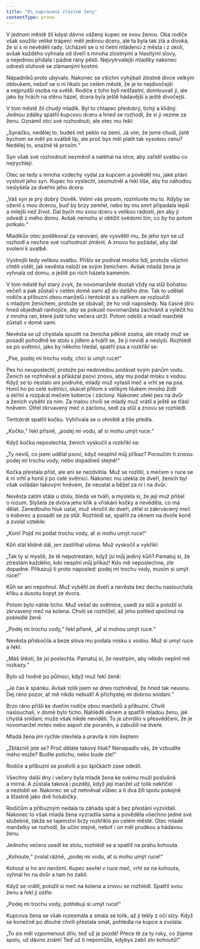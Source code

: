 ```yaml
---
title: "O\_napravení zlostné ženy"
contentType: prose
---
```


<section>

V jednom městě žil kdysi dávno vážený kupec se svou ženou. Oba rodiče však soužilo veliké trápení: měli jedinou dceru, ale ta byla tak zlá a divoká, že si s ní nevěděli rady. Ucházeli se o ni četní mládenci z města i z okolí, avšak každého vyhnala od dveří s mnoha zlostnými a hlasitými slovy, a nejednou přidala i pádné rány pěstí. Nejvytrvalejší mladíky nakonec odnesli sluhové se zlámanými kostmi.

Nápadníků proto ubývalo. Nakonec se všichni vyhýbali zlostné dívce velkým obloukem, neboť se o ní říkalo po celém městě, že je to nejdivočejší a nejprudší osoba na světě. Rodiče z toho byli nešťastní, domlouvali jí, ale jako by hrách na stěnu házel, dcera byla ještě hádavější a ještě divočejší.

V tom městě žil chudý mladík. Byl to chlapec předobrý, tichý a klidný. Jednou zdálky spatřil kupcovu dceru a hned se rozhodl, že si ji vezme za ženu. Oznámil otci své rozhodnutí, ale otec mu řekl:

„Synáčku, nedělej to, budeš mít peklo na zemi. Já vím, že jsme chudí, jistě bychom se měli po svatbě líp, ale proč bys měl platit tak vysokou cenu? Nedělej to, snažně tě prosím.“

Syn však své rozhodnutí nezměnil a naléhal na otce, aby zařídil svatbu co nejrychleji.

Otec se tedy s mnoha vzdechy vydal za kupcem a pověděl mu, jaké přání vyslovil jeho syn. Kupec ho vyslechl, zesmutněl a řekl tiše, aby ho náhodou neslyšela za dveřmi jeho dcera:

„Váš syn je prý dobrý člověk. Velmi vás prosím, rozmluvte mu to. Kdyby se oženil s mou dcerou, buď by brzy zemřel, nebo by mu smrt připadala lepší a milejší než život. Dal bych mu svou dceru s velikou radostí, jen aby ji odvedl z mého domu. Avšak nemohu si obtížit svědomí tím, co by ho potom potkalo.“

Mladíkův otec poděkoval za varování, ale vysvětlil mu, že jeho syn se už rozhodl a nechce své rozhodnutí změnit. A znovu ho požádal, aby dal svolení k svatbě.

Vystrojili tedy velikou svatbu. Přišlo se podívat mnoho lidí, protože všichni chtěli vidět, jak nevěsta naloží se svým ženichem. Avšak mladá žena je vyhnala od domu, a ještě po nich házela kamením.

V tom městě byl starý zvyk, že novomanželé dostali vždy na stůl bohatou večeři a pak zůstali v celém domě sami až do dalšího dne. Tak to udělali rodiče a příbuzní obou manželů i tentokrát a s nářkem se rozloučili s mladým ženichem, protože se obávali, že ho vidí naposledy. Na časné jitro hned objednali ranhojiče, aby se pokusil novomanžela zachránit a vyléčit ho z mnoha ran, které jistě toho večera utrží. Potom odešli a mladí manželé zůstali v domě sami.

Nevěsta se už chystala spustit na ženicha pěkně zostra, ale mladý muž se posadil pohodlně ke stolu s jídlem a tvářil se, že ji nevidí a neslyší. Rozhlédl se po světnici, jako by někoho hledal, spatřil psa a rozkřikl se:

„Pse, podej mi trochu vody, chci si umýt ruce!“

Pes ho neuposlechl, protože psi nedovedou podávat svým pánům vodu. Ženich se rozhněval a přikázal psovi znovu, aby mu podal misku s vodou. Když se to nestalo ani podruhé, mladý muž vytasil meč a vrhl se na psa. Honil ho po celé světnici, skácel přitom s velikým hlukem mnoho židlí a skříní a rozpáral mečem koberce i záclony. Nakonec utekl pes na dvůr a ženich vyběhl za ním. Za malou chvíli se mladý muž vrátil a ještě se třásl hněvem. Otřel zkrva­vený meč o záclonu, sedl za stůl a znovu se rozhlédl.

Tentokrát spatřil kočku. Vyhřívala se u ohniště a tiše předla.

„Kočko,“ řekl přísně, „podej mi vodu, ať si mohu umýt ruce.“

Když kočka neposlechla, ženich vyskočil a rozkřikl se:

„Ty nevíš, co jsem udělal psovi, když nesplnil můj příkaz? Po­roučím ti znovu: podej mi trochu vody, nebo dopadneš stejně!“

Kočka přestala příst, ale ani se nezdvihla. Muž se rozlítil, s mečem v ruce se k ní vrhl a honil ji po celé světnici. Nakonec mu utekla ze dveří, ženich byl však ovládán takovým hněvem, že neustal a běžel za ní i na dvůr.

Nevěsta zatím stála u stolu, bledá ve tváři, a myslela si, že její muž přišel o rozum. Slyšela ze dvora jeho křik a vřískání kočky a nevěděla, co má dělat. Zanedlouho hluk ustal, muž vkročil do dveří, otřel si zakrvácený meč o koberec a posadil se za stůl. Rozhlédl se, spatřil za oknem na dvoře koně a zvolal vztekle:

„Koni! Pojď mi podat trochu vody, ať si mohu umýt ruce!“

Kůň stál klidně dál, jen zastříhal ušima. Muž vyskočil a vykřikl:

„Tak ty si myslíš, že tě nepotrestám, když jsi můj jediný kůň? Pamatuj si, že ztrestám každého, kdo nesplní můj příkaz! Kdo mě neposlechne, zle dopadne. Přikazuji ti proto naposled: podej mi trochu vody, musím si umýt ruce!“

Kůň se ani nepohnul. Muž vyběhl ze dveří a nevěsta bez dechu naslouchala křiku a dusotu kopyt ze dvora.

Potom bylo náhle ticho. Muž vešel do světnice, usedl za stůl a položil si zkrvavený meč na kolena. Chvíli se rozhlížel, až jeho pohled spočinul na pobledlé ženě.

„Podej mi trochu vody,“ řekl přísně, „ať si mohou umýt ruce.“

Nevěsta přiskočila a beze slova mu podala misku s vodou. Muž si umyl ruce a řekl:

„Máš štěstí, že jsi poslechla. Pamatuj si, že nestrpím, aby někdo neplnil mé rozkazy.“

Bylo už hodně po půlnoci, když muž řekl ženě:

„Je čas k spánku. Avšak tolik jsem se dnes rozhněval, že hned tak neusnu. Dej ráno pozor, ať mě nikdo nebudí! A přichystej mi dobrou snídani.“

Brzo ráno přišli ke dveřím rodiče obou manželů a příbuzní. Chvíli naslouchali, v domě bylo ticho. Nahlédli oknem a spatřili mladou ženu, jak chystá snídani; muže však nikde neviděli. To je utvrdilo v přesvědčení, že je novomanžel mrtev nebo aspoň zle poraněn, a zabušili na dveře.

Mladá žena jim rychle otevřela a pravila k nim šeptem:

„Zbláznili jste se? Proč děláte takový hluk? Nenapadlo vás, že vzbudíte mého muže? Buďte potichu, nebo bude zle!“

Rodiče a příbuzní se podivili a po špičkách zase odešli.

Všechny další dny i večery byla mladá žena ke svému muži poslušná a mírná. A zůstala taková i později, když její manžel už tolik nekřičel a nezlobil se. Nakonec se už nehněval vůbec a ti dva žili spolu pokojně a šťastně jako dvě holubičky.

Rodičům a příbuzným nedala ta záhada spát a bez přestání vyzvídali. Nakonec to však mladá žena vyzradila sama a pověděla všechno jedné své služebné, takže se tajemství brzy rozkřiklo po celém městě. Otec mladé manželky se rozhodl, že učiní stejně, neboť i on měl prudkou a hádavou ženu.

Jednoho večera usedl ke stolu, rozhlédl se a spatřil na prahu kohouta.

„Kohoute,“ zvolal rázně, „podej mi vodu, ať si mohu umýt ruce!“

Kohout si ho ani nevšiml. Kupec sevřel v ruce meč, vrhl se na kohouta, vyhnal ho na dvůr a tam ho zabil.

Když se vrátil, položil si meč na kolena a znovu se rozhlédl. Spatřil svou ženu a řekl jí ostře:

„Podej mi trochu vody, potřebuji si umýt ruce!“

Kupcova žena se však rozesmála a smála se tolik, až jí tekly z očí slzy. Když se konečně po dlouhé chvíli přestala smát, pohlédla na kupce a zvolala:

„To sis měl vzpomenout dřív, teď už je pozdě! Přece tě za ty roky, co žijeme spolu, už dávno znám! Teď už ti nepomůže, kdybys zabil sto kohoutů!“

</section>
